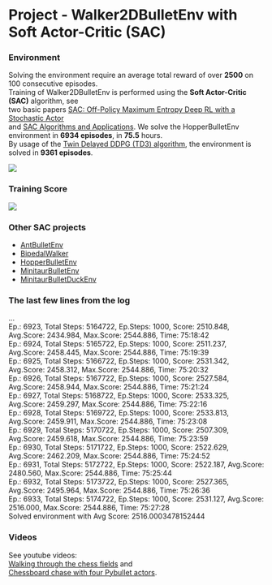 # Project - Walker2DBulletEnv with Soft Actor-Critic (SAC)

### Environment  

Solving the environment require an average total reward of over **2500** on 100 consecutive episodes.    
Training of Walker2DBulletEnv is performed using the __Soft Actor-Critic (SAC)__ algorithm, see    
two basic papers [SAC: Off-Policy Maximum Entropy Deep RL with a Stochastic Actor](https://arxiv.org/abs/1801.01290)     
and [SAC Algorithms and Applications](https://arxiv.org/abs/1812.05905).  We solve the HopperBulletEnv environment in **6934 episodes**, in __75.5__ hours.    
By usage of the [Twin Delayed DDPG (TD3) algorithm](https://github.com/Rafael1s/Deep-Reinforcement-Learning-Algorithms/tree/master/Walker2DBulletEnv-v0_TD3), the environment is solved in **9361 episodes**.  

![](images/Walker2D_two_stages_B.png)

### Training Score

![](images/plot_Walker2D_SAC_lr0.0003_epis6934.png)

### Other SAC projects

* [AntBulletEnv](https://github.com/Rafael1s/Deep-Reinforcement-Learning-Algorithms/tree/master/Ant-PyBulletEnv-Soft-Actor-Critic)   
* [BipedalWalker](https://github.com/Rafael1s/Deep-Reinforcement-Learning-Algorithms/tree/master/BipedalWalker-Soft-Actor-Critic)   
* [HopperBulletEnv](https://github.com/Rafael1s/Deep-Reinforcement-Learning-Algorithms/tree/master/HopperBulletEnv-v0-SAC)   
* [MinitaurBulletEnv](https://github.com/Rafael1s/Deep-Reinforcement-Learning-Algorithms/tree/master/Minitaur-Soft-Actor-Critic)   
* [MinitaurBulletDuckEnv](https://github.com/Rafael1s/Deep-Reinforcement-Learning-Algorithms/tree/master/MinitaurDuck-Soft-Actor-Critic)   

### The last few lines from the log

...    
Ep.: 6923, Total Steps: 5164722, Ep.Steps: 1000, Score: 2510.848, Avg.Score: 2434.984, Max.Score: 2544.886, Time: 75:18:42   
Ep.: 6924, Total Steps: 5165722, Ep.Steps: 1000, Score: 2511.237, Avg.Score: 2458.445, Max.Score: 2544.886, Time: 75:19:39    
Ep.: 6925, Total Steps: 5166722, Ep.Steps: 1000, Score: 2531.342, Avg.Score: 2458.312, Max.Score: 2544.886, Time: 75:20:32    
Ep.: 6926, Total Steps: 5167722, Ep.Steps: 1000, Score: 2527.584, Avg.Score: 2458.944, Max.Score: 2544.886, Time: 75:21:24    
Ep.: 6927, Total Steps: 5168722, Ep.Steps: 1000, Score: 2533.325, Avg.Score: 2459.297, Max.Score: 2544.886, Time: 75:22:16   
Ep.: 6928, Total Steps: 5169722, Ep.Steps: 1000, Score: 2533.813, Avg.Score: 2459.911, Max.Score: 2544.886, Time: 75:23:08   
Ep.: 6929, Total Steps: 5170722, Ep.Steps: 1000, Score: 2507.309, Avg.Score: 2459.618, Max.Score: 2544.886, Time: 75:23:59    
Ep.: 6930, Total Steps: 5171722, Ep.Steps: 1000, Score: 2522.629, Avg.Score: 2462.209, Max.Score: 2544.886, Time: 75:24:52    
Ep.: 6931, Total Steps: 5172722, Ep.Steps: 1000, Score: 2522.187, Avg.Score: 2480.560, Max.Score: 2544.886, Time: 75:25:44    
Ep.: 6932, Total Steps: 5173722, Ep.Steps: 1000, Score: 2527.365, Avg.Score: 2495.964, Max.Score: 2544.886, Time: 75:26:36    
Ep.: 6933, Total Steps: 5174722, Ep.Steps: 1000, Score: 2531.127, Avg.Score: 2516.000, Max.Score: 2544.886, Time: 75:27:28    
Solved environment with Avg Score:   2516.0003478152444    

###  Videos

See youtube videos:     
[Walking through the chess fields](https://www.youtube.com/watch?v=qUT3TznKWAk) and     
[Chessboard chase with four Pybullet actors](https://www.youtube.com/watch?v=NXX4GTim_NM).
